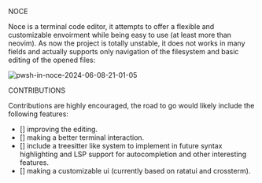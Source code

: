 NOCE

Noce is a terminal code editor, it attempts to offer a flexible and customizable envoirment while being easy to use (at least more than neovim).
As now the project is totally unstable, it does not works in many fields and actually supports only navigation of the filesystem and basic editing of the opened files:

![pwsh-in-noce-2024-06-08-21-01-05](https://github.com/nunzioono/noce/assets/36959525/83772c72-c4bd-431f-a1cd-06fa2f9bf8ed)

CONTRIBUTIONS


Contributions are highly encouraged, the road to go would likely include the following features:

- [] improving the editing.
- [] making a better terminal interaction.
- [] include a treesitter like system to implement in future syntax highlighting and LSP support for autocompletion and other interesting features.
- [] making a customizable ui (currently based on ratatui and crossterm).

